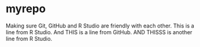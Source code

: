 # myrepo
Making sure Git, GitHub and R Studio are friendly with each other.
This is a line from R Studio.
And THIS is a line from GitHub.
AND THISSS is another line from R Studio.
